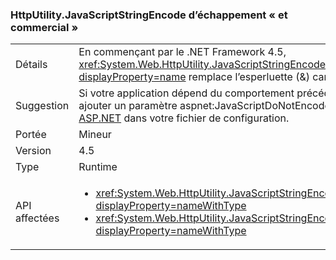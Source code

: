 ### <a name="httputilityjavascriptstringencode-escapes-ampersand"></a>HttpUtility.JavaScriptStringEncode d’échappement « et commercial »

|   |   |
|---|---|
|Détails|En commençant par le .NET Framework 4.5, <xref:System.Web.HttpUtility.JavaScriptStringEncode(System.String)?displayProperty=name> remplace l’esperluette (&amp;) caractères.|
|Suggestion|Si votre application dépend du comportement précédent de cette méthode, vous pouvez ajouter un paramètre aspnet:JavaScriptDoNotEncodeAmpersand à l’[élément appSettings ASP.NET](https://msdn.microsoft.com/library/hh975440.aspx) dans votre fichier de configuration.|
|Portée|Mineur|
|Version|4.5|
|Type|Runtime|
|API affectées|<ul><li><xref:System.Web.HttpUtility.JavaScriptStringEncode(System.String)?displayProperty=nameWithType></li><li><xref:System.Web.HttpUtility.JavaScriptStringEncode(System.String,System.Boolean)?displayProperty=nameWithType></li></ul>|

